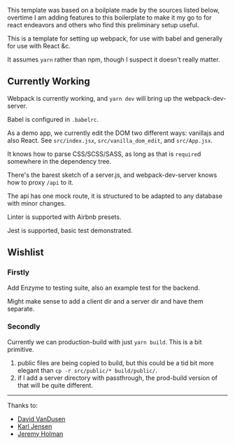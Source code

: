 This template was based on a boilplate made by the sources listed below, overtime I am adding features to this boilerplate to make it my go to for react endeavors and others who find this preliminary setup useful.

This is a template for setting up webpack, for use with babel and generally for use with React &c.

It assumes `yarn` rather than npm, though I suspect it doesn't really matter.


## Currently Working

Webpack is currently working, and `yarn dev` will bring up the webpack-dev-server.

Babel is configured in `.babelrc`.

As a demo app, we currently edit the DOM two different ways: vanillajs and also React.  See `src/index.jsx`,
`src/vanilla_dom_edit`, and `src/App.jsx`.

It knows how to parse CSS/SCSS/SASS, as long as that is `require`d somewhere in the dependency tree.

There's the barest sketch of a server.js, and webpack-dev-server knows how to proxy `/api` to it.

The api has one mock route, it is structured to be adapted to any database with minor changes.

Linter is supported with Airbnb presets.

Jest is supported, basic test demonstrated.

## Wishlist

### Firstly
Add Enzyme to testing suite, also an example test for the backend.

Might make sense to add a client dir and a server dir and have them separate.

### Secondly

Currently we can production-build with just `yarn build`.  This is a bit primitive.
  1) public files are being copied to build, but this could be a tid bit more elegant than `cp -r src/public/* build/public/`.
  2) if I add a server directory with passthrough, the prod-build version of that will be quite different.

---

Thanks to:

* [David VanDusen](https://github.com/davidvandusen/react-webpack-boilerplate)
* [Karl Jensen](https://github.com/jensen/webpack-notes)
* [Jeremy Holman](https://github.com/jholman/web-boilerplate)
